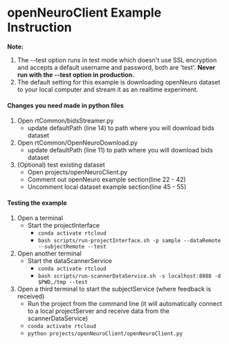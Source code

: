 # openNeuroClient Example Instruction
**Note:** 
1. The --test option runs in test mode which doesn't use SSL encryption and accepts a default username and password, 
both are 'test'. **Never run with the --test option in production.**
2. The default setting for this example is downloading openNeuro dataset to your local computer and stream it as
an realtime experiment. 

#### Changes you need made in python files
1. Open rtCommon/bidsStreamer.py
    - update defaultPath (line 14) to path where you will download bids dataset
2. Open rtCommon/OpenNeuroDownload.py
    - update defaultPath (line 11) to path where you will download bids dataset
3. (Optional) test existing dataset 
    - Open projects/openNeuroClient.py
    - Comment out openNeuro example section(line 22 - 42)
    - Uncomment local dataset example section(line 45 - 55)
#### Testing the example 
1. Open a terminal
    - Start the projectInterface<br>
        - <code>conda activate rtcloud</code>
        - <code>bash scripts/run-projectInterface.sh -p sample --dataRemote --subjectRemote --test</code>
2. Open another terminal
    - Start the dataScannerService<br>
        - <code>conda activate rtcloud</code>
        - <code>bash scripts/run-scannerDataService.sh -s localhost:8888 -d $PWD,/tmp --test</code>
3. Open a third terminal to start the subjectService (where feedback is received)
    - Run the project from the command line (it will automatically connect to a local projectServer and receive data from the scannerDataService)<br>
    - <code>conda activate rtcloud</code>
    - <code>python projects/openNeuroClient/openNeuroClient.py</code>

